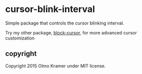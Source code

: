 # cursor-blink-interval

Simple package that controls the cursor blinking interval.

Try my other package, [block-cursor](https://atom.io/packages/block-cursor), for more advanced cursor customization

## copyright

Copyright 2015 Olmo Kramer under MIT license.